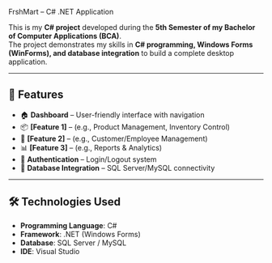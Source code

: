 FrshMart – C# .NET Application  

This is my **C# project** developed during the **5th Semester of my Bachelor of Computer Applications (BCA)**.  
The project demonstrates my skills in **C# programming, Windows Forms (WinForms), and database integration** to build a complete desktop application.  

---

## 🚀 Features  

- 🏠 **Dashboard** – User-friendly interface with navigation  
- 📦 **[Feature 1]** – (e.g., Product Management, Inventory Control)  
- 👥 **[Feature 2]** – (e.g., Customer/Employee Management)  
- 📊 **[Feature 3]** – (e.g., Reports & Analytics)  
- 🔑 **Authentication** – Login/Logout system  
- 💾 **Database Integration** – SQL Server/MySQL connectivity  

---

## 🛠️ Technologies Used  

- **Programming Language**: C#  
- **Framework**: .NET (Windows Forms)  
- **Database**: SQL Server / MySQL  
- **IDE**: Visual Studio  



